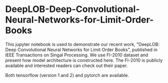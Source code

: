 # DeepLOB-Deep-Convolutional-Neural-Networks-for-Limit-Order-Books
This jupyter notebook is used to demonstrate our recent work, "DeepLOB: Deep Convolutional Neural Networks for Limit Order Books", published in IEEE Transactions on Singal Processing. We use FI-2010 dataset and present how model architecture is constructed here. The FI-2010 is publicly available and interested readers can check out their paper.

Both tensorflow (version 1 and 2) and pytorch are available. 